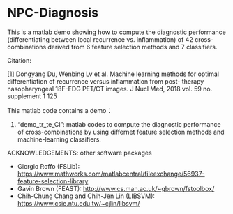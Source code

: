 # NPC-Diagnosis
This is a matlab demo showing how to compute the diagnostic performance (differentiating between local recurrence vs. inflammation) of 42 cross-combinations derived from 6 feature selection methods and 7 classifiers.

Citation:

[1] Dongyang Du, Wenbing Lv et al. Machine learning methods for optimal differentiation of recurrence versus inflammation from post- therapy nasopharyngeal 18F-FDG PET/CT images. J Nucl Med, 2018 vol. 59 no. supplement 1 125

This matlab code contains a demo：
1.	“demo_tr_te_CI”: matlab codes to compute the diagnostic performance of cross-combinations by using differnet feature selection methods and machine-learning classifiers.

ACKNOWLEDGEMENTS: other software packages
-	Giorgio Roffo (FSLib): <https://www.mathworks.com/matlabcentral/fileexchange/56937-feature-selection-library>
-	Gavin Brown (FEAST): <http://www.cs.man.ac.uk/~gbrown/fstoolbox/>
-	Chih-Chung Chang and Chih-Jen Lin (LIBSVM): <https://www.csie.ntu.edu.tw/~cjlin/libsvm/>
